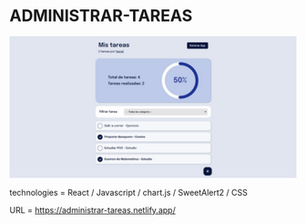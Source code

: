 # ADMINISTRAR-TAREAS
<img src="./src/assets/vista.jpeg" />

technologies = React / Javascript / chart.js / SweetAlert2 / CSS

URL = https://administrar-tareas.netlify.app/

